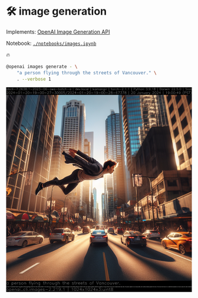 # 🛠️ image generation

Implements: [OpenAI Image Generation API](https://platform.openai.com/docs/guides/images/usage?context=python)

Notebook: [`./notebooks/images.ipynb`](../../notebooks/images_generate.ipynb)

🔥

```bash
@openai images generate - \
	"a person flying through the streets of Vancouver." \
	. --verbose 1
```

![image](https://github.com/kamangir/assets/blob/main/openai_commands/2024-01-20-19-00-28-67378.png?raw=true)
